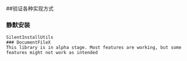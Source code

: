 ##验证各种实现方式
### 静默安装
    SilentInstallUtils
    ### DocumentFileX
    This library is in alpha stage. Most features are working, but some features might not work as intended